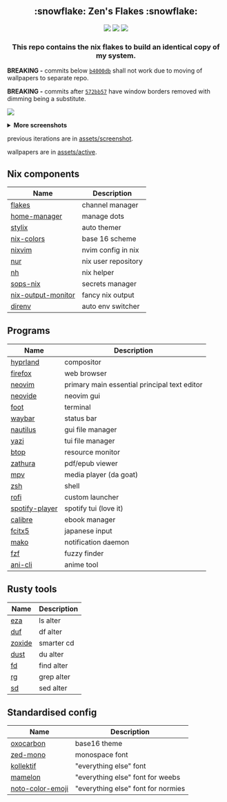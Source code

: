 <h2 align="center">:snowflake: Zen's Flakes :snowflake:</h2>

<p align="center">
    <a href="https://nixos.org/">
        <img src="https://img.shields.io/badge/NixOS-24.11-informational.svg?style=for-the-badge&logo=nixos&color=161616&logoColor=42be65&labelColor=dde1e6"></a>
    <img src="https://img.shields.io/github/last-commit/71zenith/nix-dots?style=for-the-badge&labelColor=dde1e6&color=161616"/>
    <img src="https://img.shields.io/github/repo-size/71zenith/nix-dots?style=for-the-badge&labelColor=dde1e6&color=161616"/>
  </a>
</p>

<h3 align="center">This repo contains the nix flakes to build an identical copy of my system.</h3>

**BREAKING -**
commits below [`b4000db`](https://github.com/71zenith/nix-dots/tree/b4000db955f1c73714f25b612128b5c3d2c2050f) shall not work due to moving of
wallpapers to separate repo.

**BREAKING -**
commits after [`572bb57`](https://github.com/71zenith/nix-dots/tree/572bb5783334bc753c511c11b504746c8ed69ed5) have window borders removed
with dimming being a substitute.

![](https://github.com/71zenith/walls/blob/master/screenshot/screenshot12.png?raw=true)

<details><summary><b>More screenshots</b></summary>

![](https://github.com/71zenith/walls/blob/master/screenshot/workflow/1.png?raw=true)

![](https://github.com/71zenith/walls/blob/master/screenshot/workflow/2.png?raw=true)

![](https://github.com/71zenith/walls/blob/master/screenshot/workflow/3.png?raw=true)

![](https://github.com/71zenith/walls/blob/master/screenshot/workflow/4.png?raw=true)
</details>

previous iterations are in [assets/screenshot](https://github.com/71zenith/assets/tree/master/screenshot).

wallpapers are in [assets/active](https://github.com/71zenith/assets/tree/master/active).

## Nix components
| Name                                                                   | Description                 |
|------------------------------------------------------------------------|-----------------------------|
| [flakes](https://wiki.nixos.org/wiki/Flakes)                           | channel manager             |
| [home-manager](https://github.com/nix-community/home-manager)          | manage dots                 |
| [stylix](https://github.com/danth/stylix)                              | auto themer                 |
| [nix-colors](https://github.com/Misterio77/nix-colors)                 | base 16 scheme              |
| [nixvim](https://github.com/nix-community/nixvim)                      | nvim config in nix          |
| [nur](https://github.com/nix-community/NUR)                            | nix user repository         |
| [nh](https://github.com/viperML/nh)                                    | nix helper                  |
| [sops-nix](https://github.com/Mic92/sops-nix)                          | secrets manager             |
| [nix-output-monitor](https://github.com/maralorn/nix-output-monitor)   | fancy nix output            |
| [direnv](https://github.com/nix-community/nix-direnv)                  | auto env switcher           |


## Programs
| Name                                                           | Description                                  |
|----------------------------------------------------------------|----------------------------------------------|
| [hyprland](https://github.com/hyprwm/Hyprland)                 | compositor                                   |
| [firefox](https://www.mozilla.org/en-US/firefox/)              | web browser                                  |
| [neovim](https://github.com/neovim/neovim)                     | primary main essential principal text editor |
| [neovide](https://github.com/neovide/neovide)                  | neovim gui                                   |
| [foot](https://codeberg.org/dnkl/foot)                         | terminal                                     |
| [waybar](https://github.com/Alexays/Waybar)                    | status bar                                   |
| [nautilus](https://gitlab.gnome.org/GNOME/nautilus)            | gui file manager                             |
| [yazi](https://github.com/sxyazi/yazi)                         | tui file manager                             |
| [btop](https://github.com/aristocratos/btop)                   | resource monitor                             |
| [zathura](https://pwmt.org/projects/zathura)                   | pdf/epub viewer                              |
| [mpv](https://github.com/mpv-player/mpv)                       | media player (da goat)                       |
| [zsh](http://www.zsh.org)                                      | shell                                        |
| [rofi](https://github.com/davatorium/rofi)                     | custom launcher                              |
| [spotify-player](https://github.com/aome510/spotify-player)    | spotify tui (love it)                        |
| [calibre](https://github.com/kovidgoyal/calibre)               | ebook manager                                |
| [fcitx5](https://github.com/fcitx/fcitx5)                      | japanese input                               |
| [mako](https://github.com/emersion/mako)                       | notification daemon                          |
| [fzf](https://github.com/junegunn/fzf)                         | fuzzy finder                                 |
| [ani-cli](https://github.com/pystardust/ani-cli)               | anime tool                                   |


## Rusty tools
| Name                                               | Description      |
|----------------------------------------------------|------------------|
| [eza](https://github.com/eza-community/eza)        | ls alter         |
| [duf](https://github.com/muesli/duf)               | df alter         |
| [zoxide](https://github.com/ajeetdsouza/zoxide)    | smarter cd       |
| [dust](https://github.com/bootandy/dust)           | du alter         |
| [fd](https://github.com/sharkdp/fd)                | find alter       |
| [rg](https://github.com/BurstSushi/ripgrep)        | grep alter       |
| [sd](https://github.com/chmln/sd)                  | sed alter        |


## Standardised config
| Name                                                                    | Description                        |
|-------------------------------------------------------------------------|------------------------------------|
| [oxocarbon](https://github.com/nyoom-engineering/base16-oxocarbon)      | base16 theme                       |
| [zed-mono](https://github.com/zed-industries/zed-fonts)                 | monospace font                     |
| [kollektif](https://unblast.com/kollektif-sans-typeface/)               | "everything else" font             |
| [mamelon](https://moji-waku.com/mamelon/index.html)                     | "everything else" font for weebs   |
| [noto-color-emoji](https://fonts.google.com/specimen/Noto+Color+Emoji)  | "everything else" font for normies |
